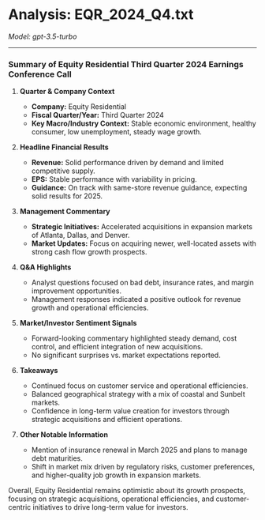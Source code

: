 # Analysis: EQR_2024_Q4.txt

*Model: gpt-3.5-turbo*

---

### Summary of Equity Residential Third Quarter 2024 Earnings Conference Call

1. **Quarter & Company Context**
   - **Company:** Equity Residential
   - **Fiscal Quarter/Year:** Third Quarter 2024
   - **Key Macro/Industry Context:** Stable economic environment, healthy consumer, low unemployment, steady wage growth.

2. **Headline Financial Results**
   - **Revenue:** Solid performance driven by demand and limited competitive supply.
   - **EPS:** Stable performance with variability in pricing.
   - **Guidance:** On track with same-store revenue guidance, expecting solid results for 2025.

3. **Management Commentary**
   - **Strategic Initiatives:** Accelerated acquisitions in expansion markets of Atlanta, Dallas, and Denver.
   - **Market Updates:** Focus on acquiring newer, well-located assets with strong cash flow growth prospects.

4. **Q&A Highlights**
   - Analyst questions focused on bad debt, insurance rates, and margin improvement opportunities.
   - Management responses indicated a positive outlook for revenue growth and operational efficiencies.

5. **Market/Investor Sentiment Signals**
   - Forward-looking commentary highlighted steady demand, cost control, and efficient integration of new acquisitions.
   - No significant surprises vs. market expectations reported.

6. **Takeaways**
   - Continued focus on customer service and operational efficiencies.
   - Balanced geographical strategy with a mix of coastal and Sunbelt markets.
   - Confidence in long-term value creation for investors through strategic acquisitions and efficient operations.

7. **Other Notable Information**
   - Mention of insurance renewal in March 2025 and plans to manage debt maturities.
   - Shift in market mix driven by regulatory risks, customer preferences, and higher-quality job growth in expansion markets.

Overall, Equity Residential remains optimistic about its growth prospects, focusing on strategic acquisitions, operational efficiencies, and customer-centric initiatives to drive long-term value for investors.
